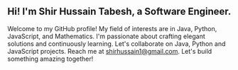 ## Hi! I'm Shir Hussain Tabesh, a Software Engineer.

Welcome to my GitHub profile! My field of interests are in Java, Python, JavaScript, and Mathematics. I'm passionate about crafting elegant solutions and continuously learning. Let's collaborate on Java, Python and JavaScript projects. Reach me at shirhussain1@gmail.com. Let's build something amazing together!

<!---
shtabesh02/shtabesh02 is a ✨ special ✨ repository because its `README.md` (this file) appears on your GitHub profile.
You can click the Preview link to take a look at your changes.
--->
